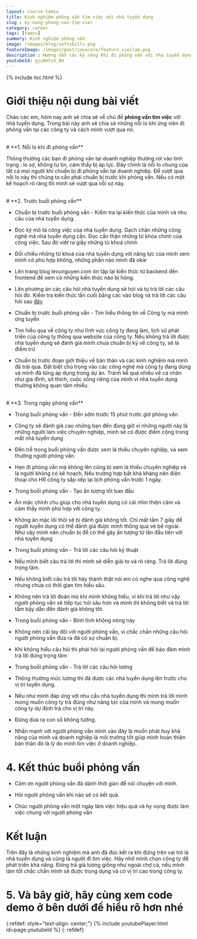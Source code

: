 ```yaml
---
layout: course-tamsu
title: Kinh nghiệm phỏng vấn tìm việc với nhà tuyển dụng
slug : ky-nang-phong-van-tim-viec
category: career
tags: [tamsu]
summery: Kinh nghiệm phỏng vấn  
image: /images/blog/softskills.png
featureImage: /images/post/javacore/feature_vieclam.png
description : Hướng dẫn các kỷ năng khi đi phỏng vấn với nhà tuyển dụng
youtubeId: gjuAHfsV_8U
---
```


{% include toc.html %}

# **Giới thiệu nội dung bài viết**

Chào các em, hôm nay anh sẽ chia sẻ về chủ đề <b> phỏng vấn tìm việc</b> với nhà tuyển dụng. Trong bài này anh sẽ chia sẻ những nỗi lo khi ứng viên đi phỏng vấn tại các công ty và cách mình vượt qua nó.

<br>
# **1. Nỗi lo khi đi phỏng vấn**

Thông thường các bạn đi phỏng vấn tại doanh nghiệp thường rơi vào tình trạng : lo sợ, không tự tin, cảm thấy bị áp lực. Đây chính là nỗi lo chung của tất cả mọi người khi chuẩn bị đi phỏng vấn tại doanh nghiệp. Để vượt qua nỗi lo này thì chúng ta cần phải chuẩn bị trước khi phỏng vấn. Nếu có một kế hoạch rõ ràng thì mình sẽ vượt qua nỗi sợ này.

<br>
# **2. Trước buổi phỏng vấn**

- Chuẩn bị trước buổi phỏng vấn  - Kiểm tra lại kiến thức của mình và nhu cầu của nhà tuyển dụng.

+ Đọc kỹ mô tả công việc của nhà tuyển dụng. Gạch chân những công nghệ mà nhà tuyển dụng cần. Đọc cẩn thận những từ khóa chính của công việc. Sau đó viết ra giấy những từ khoá chính

+ Đối chiếu những từ khoá của nhà tuyển dụng với năng lực của mình xem mình có phù hợp không, những phần nào mình đã okie

+ Lên trang blog levunguyen.com ôn tập lại kiến thức từ backend đến frontend để xem có những kiến thức nào bị hỏng. 

+ Lên phương án các câu hỏi nhà tuyển dụng sẽ hỏi và tự trả lời các câu hỏi đó. Kiểm tra kiến thức lần cuối bằng các vào blog và trả lời các câu hỏi sau [đây](https://levunguyen.com/career/2020/07/11/cau-hoi-phong-van-cua-nha-tuyen-dung/)

- Chuẩn bị trước buổi phỏng vấn  - Tìm hiểu thông tin về Công ty mà mình ứng tuyển

+ Tìm hiểu qua về công ty như lĩnh vực công ty đang làm, lịch sử phát triển của công ty thông qua website của công ty.
Nếu không trả lời được nhà tuyển dụng sẽ đánh giá mình chưa chuẩn bị kỷ về công ty, sẽ là điểm trừ

+ Chuẩn bị trước đoạn giới thiệu về bản thân và các kinh nghiệm mà mình đã trải qua. Đặt biệt chú trọng vào các công nghệ mà công ty đang dùng và mình đã từng áp dụng trong dự án. Tránh kể quá nhiều về cá nhân như gia đình, sở thích, cuộc sống riêng của mình vì nhà tuyển dụng thường không quan tâm nhiều.

<br>
# **3. Trong ngày phỏng vấn**

- Trong buổi phỏng vấn - Đến sớm trước 15 phút trước giờ phỏng vấn

+ Công ty sẽ đánh giá cao những bạn đến đúng giờ vì những người này là những người làm việc chuyên nghiệp, mình sẽ có được điểm cộng trong mắt nhà tuyển dụng

+ Đến trễ trong buổi phỏng vấn được xem là thiếu chuyên nghiệp, và xem thường người phỏng vấn.

+ Hẹn đi phỏng vấn mà không lên cũng bị xem là thiếu chuyên nghiệp và là người không có kế hoạch. Nếu trường hợp bất khả kháng nên điện thoại cho HR công ty sắp xếp lại lịch phỏng vấn trước 1 ngày.

- Trong buổi phỏng vấn - Tạo ấn tượng tốt ban đầu 

+ Ăn mặc chỉnh chu giúp cho nhà tuyển dụng có cái nhìn thiện cảm và cảm thấy mình phù hợp với công ty.

+ Không ăn mặc lôi thôi sẽ bị đánh giá không tốt. Chỉ mất tầm 7 giây để người tuyển dụng có thể đánh giá được mình thông qua vẻ bề ngoài. Như vậy mình nên chuẩn bị để có thể gây ấn tượng từ lần đầu tiên với nhà tuyển dụng

- Trong buổi phỏng vấn - Trả lời các câu hỏi kỹ thuật 

+ Nếu mình biết câu trả lời thì mình sẽ diễn giải to và rõ ràng. Trả lời đúng trọng tâm.

+ Nếu không biết câu trả lời hãy thành thật nói em có nghe qua công nghệ nhưng chưa có thời gian tìm hiểu sâu.

+ Không nên trả lời đoán mò khi mình không hiểu, vì khi trả lời như vậy người phỏng vấn sẽ tiếp tục hỏi sâu hơn và mình thì không biết và trả lời tầm bậy dẫn đến đánh giá không tốt.

- Trong buổi phỏng vấn - Bình tĩnh không nóng nảy 

+ Không nên cãi tay đôi với người phỏng vấn, vì chắc chắn những câu hỏi người phỏng vấn đưa ra đã có sự chuẩn bị.

+ Khi không hiểu câu hỏi thì phải hỏi lại người phỏng vấn để bảo đảm mình trả lời đúng trọng tâm

- Trong buổi phỏng vấn - Trả lời các câu hỏi lương

+ Thông thường mức lương thì đã được các nhà tuyển dụng lên trước cho vị trí tuyển dụng.

+ Nếu như mình đáp ứng với nhu cầu nhà tuyển dụng thì mình trả lời mình mong muốn công ty trả đúng như năng lực của mình và mong muốn công ty dự định trả cho vị trí này. 

+ Đừng đưa ra con số không tưởng.

+ Nhấn mạnh với người phỏng vấn mình vào đây là muốn phát huy khả năng của mình và doanh nghiệp là môi trường tốt giúp mình hoàn thiện bản thân đó là lý do mình tìm việc ở doanh nghiệp.

# **4. Kết thúc buổi  phỏng vấn**

+ Cảm ơn người phỏng vấn đã dành thời gian để nói chuyện với mình.

+ Hỏi người phỏng vấn khi nào sẽ có kết quả.

+ Chúc người phỏng vấn một ngày làm việc hiệu quả và hy vọng được làm việc chung với người phỏng vấn


# **Kết luận**

Trên đây là những kinh nghiệm mà anh đã đúc kết ra khi đứng trên vai trò là nhà tuyển dụng và cũng là người đi tìm việc.
Hãy nhớ mình chọn công ty để phát triển khả năng. Đừng trả giá lương giống như ngoài chợ cá, nếu mình làm tốt chắc chắn mình sẽ được trọng dụng và có vị trí cao trong công ty.


# **5. Và bây giờ, hãy cùng xem code demo ở bên dưới để hiểu rõ hơn nhé**

{:refdef: style="text-align: center;"}
{% include youtubePlayer.html id=page.youtubeId %}
{: refdef}